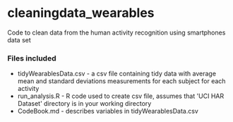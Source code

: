 cleaningdata_wearables
======================

Code to clean data from the human activity recognition using smartphones data set

### Files included
* tidyWearablesData.csv - a csv file containing tidy data with average mean and standard deviations measurements for each subject for each activity
* run_analysis.R - R code used to create csv file, assumes that 'UCI HAR Dataset' directory is in your working directory 
* CodeBook.md - describes variables in tidyWearablesData.csv
